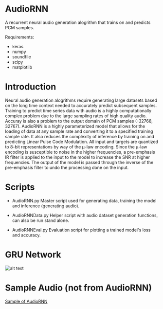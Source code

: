 # AudioRNN

  A recurrent neural audio generation alogrithm that trains on and predicts PCM samples.
  
  Requirements:

- keras
- numpy
- soundfile
- scipy
- matplotlib
    
# Introduction

  Neural audio generation alogrithms require generating large datasets based on the long time context needed to accurately predict subsequent samples. Training to predict time series data with audio is a highly computationally complex problem due to the large sampling rates of high quality audio. Accuray is also a problem to the output domain of PCM samples (-32768, 32767). AudioRNN is a highly parameterized model that allows for the loading of data at any sample rate and converting it to a specified training sample rate. It also reduces the complexity of inference by training on and predicting Linear Pulse Code Modulation. All input and targets are quantized to 8-bit representations by way of the μ-law encoding. Since the μ-law encoding is susceptible to noise in the higher frequencies, a pre-emphasis IR filter is applied to the input to the model to increase the SNR at higher frequencies. The output of the model is passed through the inverse of the pre-emphasis filter to undo the processing done on the input. 
  
# Scripts
- AudioRNN.py
  Master script used for generating data, training the model and inference (generating audio).
  
- AudioRNNData.py
  Helper script with audio dataset generation functions, can also be run stand alone.

- AudioRNNEval.py
  Evaluation script for plotting a trained model's loss and accuracy.
  
# GRU Network

![alt text](https://github.com/mpc6/AudioRNN/blob/master/GRU.png "GRU network")

# Sample Audio (not from AudioRNN)
[Sample of AudioRNN](https://github.com/mpc6/AudioRNN/blob/master/100981__mo-damage__atari-speech.wav)

